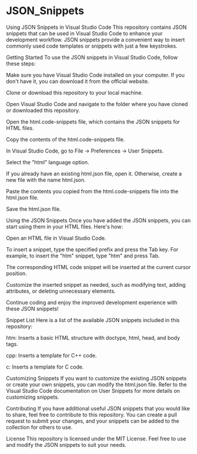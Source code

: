 # JSON_Snippets
Using JSON Snippets in Visual Studio Code
This repository contains JSON snippets that can be used in Visual Studio Code to enhance your development workflow. JSON snippets provide a convenient way to insert commonly used code templates or snippets with just a few keystrokes.

Getting Started
To use the JSON snippets in Visual Studio Code, follow these steps:

Make sure you have Visual Studio Code installed on your computer. If you don't have it, you can download it from the official website.

Clone or download this repository to your local machine.

Open Visual Studio Code and navigate to the folder where you have cloned or downloaded this repository.

Open the html.code-snippets file, which contains the JSON snippets for HTML files.

Copy the contents of the html.code-snippets file.

In Visual Studio Code, go to File -> Preferences -> User Snippets.

Select the "html" language option.

If you already have an existing html.json file, open it. Otherwise, create a new file with the name html.json.

Paste the contents you copied from the html.code-snippets file into the html.json file.

Save the html.json file.

Using the JSON Snippets
Once you have added the JSON snippets, you can start using them in your HTML files. Here's how:

Open an HTML file in Visual Studio Code.

To insert a snippet, type the specified prefix and press the Tab key. For example, to insert the "htm" snippet, type "htm" and press Tab.

The corresponding HTML code snippet will be inserted at the current cursor position.

Customize the inserted snippet as needed, such as modifying text, adding attributes, or deleting unnecessary elements.

Continue coding and enjoy the improved development experience with these JSON snippets!

Snippet List
Here is a list of the available JSON snippets included in this repository:

htm: Inserts a basic HTML structure with doctype, html, head, and body tags.

cpp: Inserts a template for C++ code.

c: Inserts a template for C code.

Customizing Snippets
If you want to customize the existing JSON snippets or create your own snippets, you can modify the html.json file. Refer to the Visual Studio Code documentation on User Snippets for more details on customizing snippets.

Contributing
If you have additional useful JSON snippets that you would like to share, feel free to contribute to this repository. You can create a pull request to submit your changes, and your snippets can be added to the collection for others to use.

License
This repository is licensed under the MIT License. Feel free to use and modify the JSON snippets to suit your needs.

